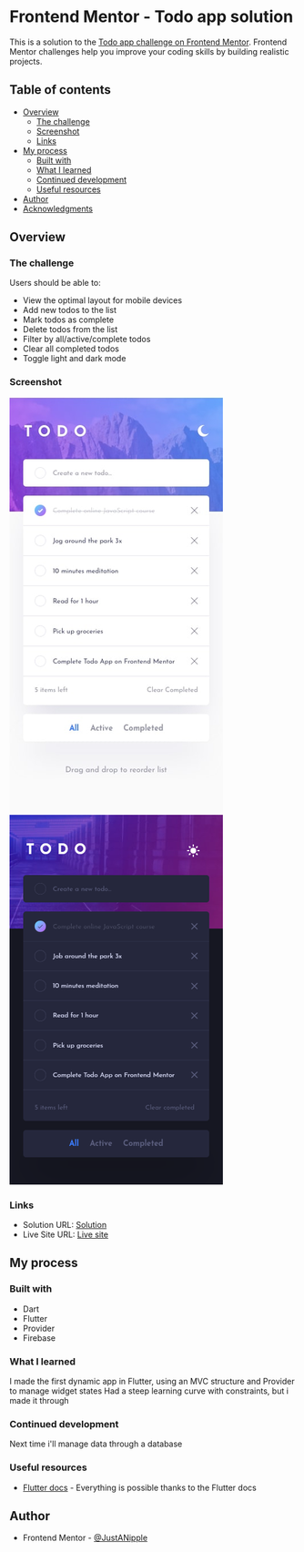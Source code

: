 # Frontend Mentor - Todo app solution

This is a solution to the [Todo app challenge on Frontend Mentor](https://www.frontendmentor.io/challenges/todo-app-Su1_KokOW). Frontend Mentor challenges help you improve your coding skills by building realistic projects.

## Table of contents

- [Overview](#overview)
  - [The challenge](#the-challenge)
  - [Screenshot](#screenshot)
  - [Links](#links)
- [My process](#my-process)
  - [Built with](#built-with)
  - [What I learned](#what-i-learned)
  - [Continued development](#continued-development)
  - [Useful resources](#useful-resources)
- [Author](#author)
- [Acknowledgments](#acknowledgments)

## Overview

### The challenge

Users should be able to:

- View the optimal layout for mobile devices
- Add new todos to the list
- Mark todos as complete
- Delete todos from the list
- Filter by all/active/complete todos
- Clear all completed todos
- Toggle light and dark mode

### Screenshot

![](./assets/design/mobile-design-light.jpg)
![](./assets/design/mobile_solution_dark.png)

### Links

- Solution URL: [Solution](https://github.com/JustANipple/todo_app)
- Live Site URL: [Live site](https://todo-app-96af1.web.app/)

## My process

### Built with

- Dart
- Flutter
- Provider
- Firebase

### What I learned

I made the first dynamic app in Flutter, using an MVC structure and Provider to manage widget states
Had a steep learning curve with constraints, but i made it through

### Continued development

Next time i'll manage data through a database

### Useful resources

- [Flutter docs](https://docs.flutter.dev/) - Everything is possible thanks to the Flutter docs

## Author

- Frontend Mentor - [@JustANipple](https://www.frontendmentor.io/profile/JustANipple)
